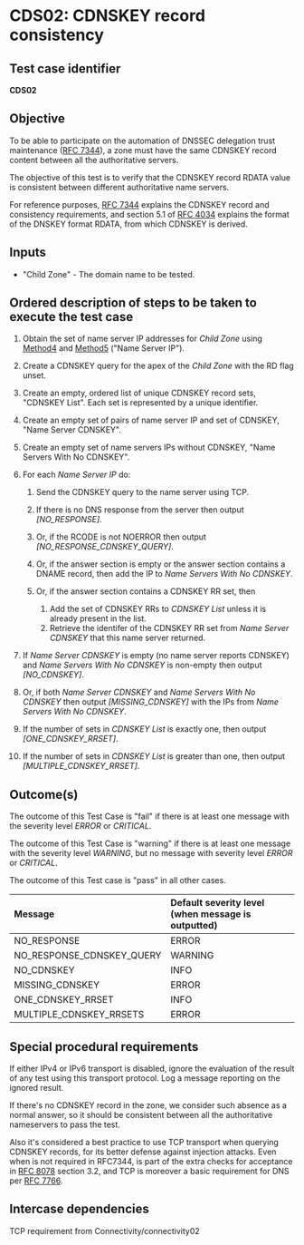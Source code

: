 # CDS02: CDNSKEY record consistency

## Test case identifier

**CDS02**

## Objective

To be able to participate on the automation of DNSSEC delegation trust
maintenance ([RFC 7344]), a zone must have the same CDNSKEY record content
between all the authoritative servers.

The objective of this test is to verify that the CDNSKEY record RDATA value
is consistent between different authoritative name servers.

For reference purposes, [RFC 7344] explains the CDNSKEY record and
consistency requirements, and section 5.1 of [RFC 4034] explains the format
of the DNSKEY format RDATA, from which CDNSKEY is derived.


## Inputs

* "Child Zone" - The domain name to be tested.


## Ordered description of steps to be taken to execute the test case

1. Obtain the set of name server IP addresses for *Child Zone* using 
   [Method4] and [Method5] ("Name Server IP").

3. Create a CDNSKEY query for the apex of the *Child Zone* with the RD
   flag unset.

4. Create an empty, ordered list of unique CDNSKEY record sets, 
   "CDNSKEY List". Each set is represented by a unique identifier.

5. Create an empty set of pairs of name server IP and set of CDNSKEY, 
   "Name Server CDNSKEY".

6. Create an empty set of name servers IPs without CDNSKEY, "Name Servers 
   With No CDNSKEY".

7. For each *Name Server IP* do:

     1. Send the CDNSKEY query to the name server using TCP.

     2. If there is no DNS response from the server then
        output *[NO_RESPONSE]*.

     3. Or, if the RCODE is not NOERROR then output 
        *[NO_RESPONSE_CDNSKEY_QUERY]*.

     4. Or, if the answer section is empty or the answer section contains
        a DNAME record, then add the IP to *Name Servers With No CDNSKEY*.

     5. Or, if the answer section contains a CDNSKEY RR set, then
        1. Add the set of CDNSKEY RRs to *CDNSKEY List* unless it is already present
           in the list.
        2. Retrieve the identifer of the CDNSKEY RR set from *Name Server CDNSKEY*
           that this name server returned.

8. If *Name Server CDNSKEY* is empty (no name server reports CDNSKEY) and
   *Name Servers With No CDNSKEY* is non-empty then output *[NO_CDNSKEY]*.

9. Or, if both *Name Server CDNSKEY* and *Name Servers With No CDNSKEY* then
   output *[MISSING_CDNSKEY]* with the IPs from *Name Servers With No CDNSKEY*.

10. If the number of sets in *CDNSKEY List* is exactly one, then output
    *[ONE_CDNSKEY_RRSET]*.

11. If the number of sets in *CDNSKEY List* is greater than one, then output
    *[MULTIPLE_CDNSKEY_RRSET]*.


## Outcome(s)

The outcome of this Test Case is "fail" if there is at least one message
with the severity level *ERROR* or *CRITICAL*.

The outcome of this Test Case is "warning" if there is at least one message
with the severity level *WARNING*, but no message with severity level
*ERROR* or *CRITICAL*.

The outcome of this Test case is "pass" in all other cases.

Message                           | Default severity level (when message is outputted)
:---------------------------------|:-----------------------------------
NO_RESPONSE                       | ERROR
NO_RESPONSE_CDNSKEY_QUERY         | WARNING
NO_CDNSKEY                        | INFO
MISSING_CDNSKEY                   | ERROR
ONE_CDNSKEY_RRSET                 | INFO
MULTIPLE_CDNSKEY_RRSETS           | ERROR


## Special procedural requirements	

If either IPv4 or IPv6 transport is disabled, ignore the evaluation of the
result of any test using this transport protocol. Log a message reporting
on the ignored result.

If there's no CDNSKEY record in the zone, we consider such absence as a normal
answer, so it should be consistent between all the authoritative
nameservers to pass the test.

Also it's considered a best practice to use TCP transport when querying
CDNSKEY records, for its better defense against injection attacks. Even when
is not required in RFC7344, is part of the extra checks for acceptance
in [RFC 8078] section 3.2, and TCP is moreover a basic requirement for
DNS per [RFC 7766].



## Intercase dependencies

TCP requirement from Connectivity/connectivity02


[RFC 7344]: https://tools.ietf.org/html/rfc7344
[RFC 4034]: https://tools.ietf.org/html/rfc4034
[RFC 8078]: https://tools.ietf.org/html/rfc8078
[RFC 7766]: https://tools.ietf.org/html/rfc7766
[Method4]: ../Methods.md#method-4-obtain-glue-address-records-from-parent
[Method5]: ../Methods.md#method-5-obtain-the-name-server-address-records-from-child




